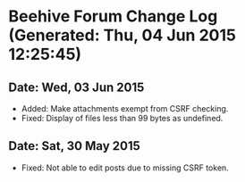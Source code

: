 # Beehive Forum Change Log (Generated: Thu, 04 Jun 2015 12:25:45)

## Date: Wed, 03 Jun 2015

- Added: Make attachments exempt from CSRF checking.
- Fixed: Display of files less than 99 bytes as undefined.

## Date: Sat, 30 May 2015

- Fixed: Not able to edit posts due to missing CSRF token.

